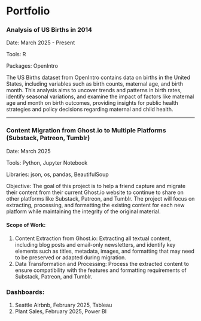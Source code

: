 # Portfolio

### Analysis of US Births in 2014
Date: March 2025 - Present 

Tools: R

Packages: OpenIntro

The US Births dataset from OpenIntro contains data on births in the United States, including variables such as birth counts, maternal age, and birth month. This analysis aims to uncover trends and patterns in birth rates, identify seasonal variations, and examine the impact of factors like maternal age and month on birth outcomes, providing insights for public health strategies and policy decisions regarding maternal and child health.

***
### Content Migration from Ghost.io to Multiple Platforms (Substack, Patreon, Tumblr)
Date: March 2025

Tools: Python, Jupyter Notebook

Libraries: json, os, pandas, BeautifulSoup

Objective: The goal of this project is to help a friend capture and migrate their content from their current Ghost.io website to continue to share on other platforms like Substack, Patreon, and Tumblr. The project will focus on extracting, processing, and formatting the existing content for each new platform while maintaining the integrity of the original material.
#### Scope of Work:
1. Content Extraction from Ghost.io: Extracting all textual content, including blog posts and email-only newsletters, and identify key elements such as titles, metadata, images, and formatting that may need to be preserved or adapted during migration.
2. Data Transformation and Processing: Process the extracted content to ensure compatibility with the features and formatting requirements of Substack, Patreon, and Tumblr.

### Dashboards:
1. Seattle Airbnb, February 2025, Tableau
2. Plant Sales, February 2025, Power BI